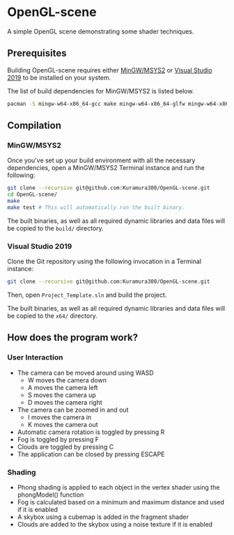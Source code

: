# OpenGL-scene
A simple OpenGL scene demonstrating some shader techniques.

## Prerequisites
Building OpenGL-scene requires either [MinGW/MSYS2](https://msys2.org/) or [Visual Studio 2019](https://visualstudio.microsoft.com/downloads/) to be installed on your system.

The list of build dependencies for MinGW/MSYS2 is listed below.
```bash
pacman -S mingw-w64-x86_64-gcc make mingw-w64-x86_64-glfw mingw-w64-x86_64-glm
```

## Compilation
### MinGW/MSYS2
Once you've set up your build environment with all the necessary dependencies, open a MinGW/MSYS2 Terminal instance and run the following:
```bash
git clone --recursive git@github.com:Kuramura300/OpenGL-scene.git
cd OpenGL-scene/
make
make test # This will automatically run the built binary.
```
The built binaries, as well as all required dynamic libraries and data files will be copied to the `build/` directory.

### Visual Studio 2019
Clone the Git repository using the following invocation in a Terminal instance:
```bash
git clone --recursive git@github.com:Kuramura300/OpenGL-scene.git
```
Then, open `Project_Template.sln` and build the project.

The built binaries, as well as all required dynamic libraries and data files will be copied to the `x64/` directory.

## How does the program work?
### User Interaction
* The camera can be moved around using WASD
  * W moves the camera down
  * A moves the camera left
  * S moves the camera up
  * D moves the camera right
* The camera can be zoomed in and out
  * I moves the camera in
  * K moves the camera out
* Automatic camera rotation is toggled by pressing R
* Fog is toggled by pressing F
* Clouds are toggled by pressing C
* The application can be closed by pressing ESCAPE

### Shading
* Phong shading is applied to each object in the vertex shader using the phongModel() function
* Fog is calculated based on a minimum and maximum distance and used if it is enabled
* A skybox using a cubemap is added in the fragment shader
* Clouds are added to the skybox using a noise texture if it is enabled
